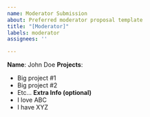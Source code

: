 ```yaml
---
name: Moderator Submission
about: Preferred moderator proposal template
title: "[Moderator]"
labels: moderator
assignees: ''

---
```


**Name**: John Doe
**Projects**:
* Big project #1
* Big project #2
* Etc...
**Extra Info (optional)**
* I love ABC
* I have XYZ
